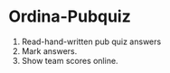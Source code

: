 # Ordina-Pubquiz

1. Read-hand-written pub quiz answers
2. Mark answers. 
3. Show team scores online.

